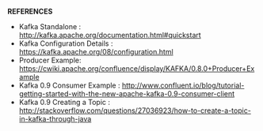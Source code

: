 **REFERENCES**
* Kafka Standalone : http://kafka.apache.org/documentation.html#quickstart
* Kafka Configuration Details : https://kafka.apache.org/08/configuration.html
* Producer Example: https://cwiki.apache.org/confluence/display/KAFKA/0.8.0+Producer+Example
* Kafka 0.9 Consumer Example : http://www.confluent.io/blog/tutorial-getting-started-with-the-new-apache-kafka-0.9-consumer-client
* Kafka 0.9 Creating a Topic : http://stackoverflow.com/questions/27036923/how-to-create-a-topic-in-kafka-through-java